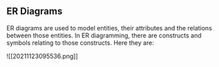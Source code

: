 ## ER Diagrams
ER diagrams are used to model entities, their attributes and the relations between those entities. In ER diagramming, there are constructs and symbols relating to those constructs. Here they are:

![[20211123095536.png]]
